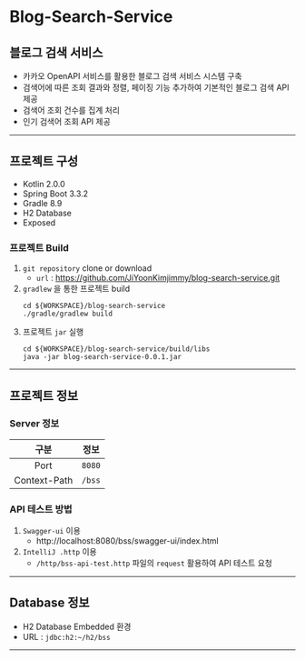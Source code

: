 # Blog-Search-Service

## 블로그 검색 서비스

- 카카오 OpenAPI 서비스를 활용한 블로그 검색 서비스 시스템 구축
- 검색어에 따른 조회 결과와 정렬, 페이징 기능 추가하여 기본적인 블로그 검색 API 제공
- 검색어 조회 건수를 집계 처리
- 인기 검색어 조회 API 제공

---

## 프로젝트 구성

- Kotlin 2.0.0
- Spring Boot 3.3.2
- Gradle 8.9
- H2 Database
- Exposed

### 프로젝트 Build
1. `git repository` clone or download
   - `url` : https://github.com/JiYoonKimjimmy/blog-search-service.git
2. `gradlew` 을 통한 프로젝트 build
   ```shell
   cd ${WORKSPACE}/blog-search-service
   ./gradle/gradlew build
   ```
3. 프로젝트 `jar` 실행
   ```shell
   cd ${WORKSPACE}/blog-search-service/build/libs
   java -jar blog-search-service-0.0.1.jar 
   ```

---

## 프로젝트 정보

### Server 정보
|      구분      | 정보     |
|:------------:|--------|
|     Port     | `8080` |
| Context-Path | `/bss` |

### API 테스트 방법

1. `Swagger-ui` 이용
   - http://localhost:8080/bss/swagger-ui/index.html
2. `IntelliJ .http` 이용
   - `/http/bss-api-test.http` 파일의 `request` 활용하여 API 테스트 요청

---

## Database 정보
- H2 Database Embedded 환경
- URL : `jdbc:h2:~/h2/bss`

---
